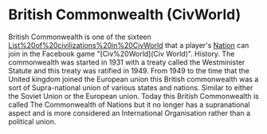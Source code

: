 # British Commonwealth (CivWorld)

British Commonwealth is one of the sixteen [List%20of%20civilizations%20in%20CivWorld](Civilizations) that a player's [Nation](Nation) can join in the Facebook game "[Civ%20World](Civ World)".
History.
The commonwealth was started in 1931 with a treaty called the Westminister Statute and this treaty was ratified in 1949. From 1949 to the time that the United kingdom joined the European union this British commonwealth was a sort of Supra-national union of various states and nations. Similar to either the Soviet Union or the European union. Today this British Commonwealth is called The Commonwealth of Nations but it no longer has a supranational aspect and is more considered an International Organisation rather than a political union.